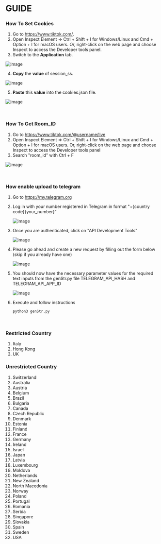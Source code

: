 # GUIDE

### How To Set Cookies
1) Go to https://www.tiktok.com/.
2) Open Inspect Element => Ctrl + Shift + I for Windows/Linux and Cmd + Option + I for macOS users. Or, right-click on the web page and choose Inspect to access the Developer tools panel.
3) Switch to the **Application** tab.

![image](https://github.com/user-attachments/assets/7a7cb64b-41fe-49ed-9d85-bc00d451b9ef)

4) **Copy** the **value** of session_ss.

![image](https://github.com/user-attachments/assets/dccd9b11-6efc-4cb9-8003-599a4fcc8957)

5) **Paste** this **value** into the cookies.json file.

![image](https://github.com/user-attachments/assets/5cd23e80-bfb0-45d4-9141-601807dc027b)

<br />

### How To Get Room_ID
1) Go to https://www.tiktok.com/@username/live
2) Open Inspect Element => Ctrl + Shift + I for Windows/Linux and Cmd + Option + I for macOS users. Or, right-click on the web page and choose Inspect to access the Developer tools panel
3) Search "room_id" with Ctrl + F

![image](https://user-images.githubusercontent.com/31160531/202849647-922d75d6-570c-43fe-a4b3-fcb795d39f92.png)

<br />

### How enable upload to telegram
1) Go to https://my.telegram.org
2) Log in with your number registered in Telegram in  format "+{country code}{your_number}"

   ![image](https://github.com/user-attachments/assets/f591b9d2-4189-4bfe-9180-f4484625eea2)

3) Once you are authenticated, click on "API Development Tools"

   ![image](https://github.com/user-attachments/assets/89900d60-851e-4c6c-a20a-892dd99f7e24)

4) Please go ahead and create a new request by filling out the form below (skip if you already have one)

   ![image](https://github.com/user-attachments/assets/3e61e39d-81d9-4c93-ae26-c6bccf6a509c)

5) You should now have the necessary parameter values ​​for the required text inputs from the genStr.py file TELEGRAM_API_HASH and TELEGRAM_API_APP_ID

   ![image](https://github.com/user-attachments/assets/b0a7fe9a-cb9b-413f-a5bf-2434146c63b3)

6) Execute and follow instructions
   ```bash
   python3 genStr.py
   ```

<br />

### Restricted Country
1) Italy
2) Hong Kong
3) UK


### Unrestricted Country
1) Switzerland
2) Australia
3) Austria
4) Belgium
5) Brazil
6) Bulgaria
7) Canada
8) Czech Republic
9) Denmark
10) Estonia
11) Finland
12) France
13) Germany
14) Ireland
15) Israel
16) Japan
17) Latvia
18) Luxembourg
19) Moldova
20) Netherlands
21) New Zealand
22) North Macedonia
23) Norway
24) Poland
25) Portugal
26) Romania
27) Serbia
28) Singapore
29) Slovakia
30) Spain
31) Sweden
32) USA
